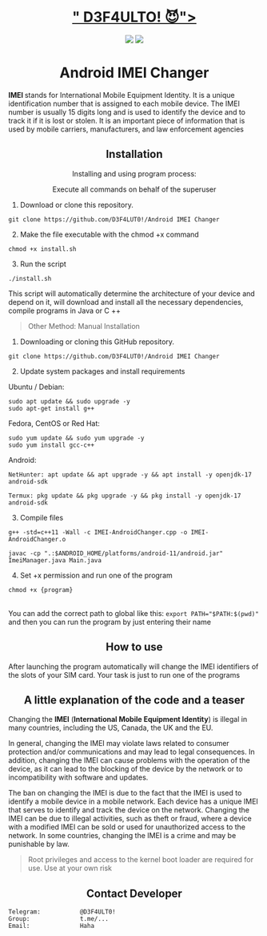 <h1 align="center">
    <a href="https://github.com/D3F4LUT0!/Android-IMEI-Changer">
       " D3F4ULTO! 😈">
    </a>
</h1>

<p align="center">
<a href="https://github.com/D3F4LUT0!/Android-IMEI-Changer"><img src="https://img.shields.io/static/v1?label=version&message=4.0.0&color=green"></a>
<a href="https://github.com/D3F4LUT0!/Android-IMEI-Changer/issues?q=is:issue+is:closed"><img src="https://img.shields.io/github/issues-closed/D3F4LUT0!/Android-IMEI-Changer?color=orange"></a>
</p>

<h1 align="center">Android IMEI Changer</h1>

<b>IMEI </b>stands for International Mobile Equipment Identity. It is a unique identification number that is assigned to each mobile device. The IMEI number is usually 15 digits long and is used to identify the device and to track it if it is lost or stolen. It is an important piece of information that is used by mobile carriers, manufacturers, and law enforcement agencies

<h2 align="center">Installation</h2>

<p align="center">Installing and using program process:</p>

<p align="center">Execute all commands on behalf of the superuser</p>

1. Download or clone this repository.
```
git clone https://github.com/D3F4LUT0!/Android IMEI Changer
```
2. Make the file executable with the chmod +x command
```
chmod +x install.sh
```
3. Run the script
```
./install.sh
```
<p>This script will automatically determine the architecture of your device and depend on it, will download and install all the necessary dependencies, compile programs in Java or C ++</p>

> Other Method: Manual Installation
1. Downloading or cloning this GitHub repository.
```
git clone https://github.com/D3F4LUT0!/Android IMEI Changer
```
2. Update system packages and install requirements

Ubuntu / Debian: 
```
sudo apt update && sudo upgrade -y
sudo apt-get install g++
```
Fedora, CentOS or Red Hat: 
```
sudo yum update && sudo yum upgrade -y
sudo yum install gcc-c++
```
Android:
```
NetHunter: apt update && apt upgrade -y && apt install -y openjdk-17 android-sdk
```
```
Termux: pkg update && pkg upgrade -y && pkg install -y openjdk-17 android-sdk
```
3. Compile files
```
g++ -std=c++11 -Wall -c IMEI-AndroidChanger.cpp -o IMEI-AndroidChanger.o
```
```
javac -cp ".:$ANDROID_HOME/platforms/android-11/android.jar" ImeiManager.java Main.java
```
4. Set +x permission and run one of the program
```
chmod +x {program}
```
<br>You can add the correct path to global like this: `export PATH="$PATH:$(pwd)"` and then you can run the program by just entering their name

<h2 align="center">How to use</h2>
<p>After launching the program automatically will change the IMEI identifiers of the slots of your SIM card. Your task is just to run one of the programs</p>


<h2 align="center">A little explanation of the code and a teaser</h2>

<p>Changing the <b>IMEI</b> (<b>International Mobile Equipment Identity</b>) is illegal in many countries, including the US, Canada, the UK and the EU.</p>

<p>In general, changing the IMEI may violate laws related to consumer protection and/or communications and may lead to legal consequences. In addition, changing the IMEI can cause problems with the operation of the device, as it can lead to the blocking of the device by the network or to incompatibility with software and updates.</p>

<p>The ban on changing the IMEI is due to the fact that the IMEI is used to identify a mobile device in a mobile network. Each device has a unique IMEI that serves to identify and track the device on the network. Changing the IMEI can be due to illegal activities, such as theft or fraud, where a device with a modified IMEI can be sold or used for unauthorized access to the network. In some countries, changing the IMEI is a crime and may be punishable by law.</p>

> Root privileges and access to the kernel boot loader are required for use. Use at your own risk


<h2 align="center">Contact Developer</h2>


    Telegram:           @D3F4ULT0!
    Group:              t.me/...
    Email:              Haha
